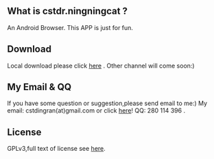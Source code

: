 ## What is cstdr.ningningcat ?
An Android Browser.
This APP is just for fun.

## Download
Local download please click [here][LocalDownload] .
Other channel will come soon:)

## My Email & QQ
If you have some question or suggestion,please send email to me:)
My email: cstdingran(at)gmail.com or click [here](mailto:cstdingran@gmail.com "Send email to cstdr")!
QQ: 280 114 396 .

## License
GPLv3,full text of license see [here][License].


[License]: http://www.gnu.org/licenses/gpl-3.0.html "GPLv3"
[LocalDownload]: https://github.com/cstdr/cstdr.ningningcat/raw/master/cstdr.ningningcat.apk "Local Download" 